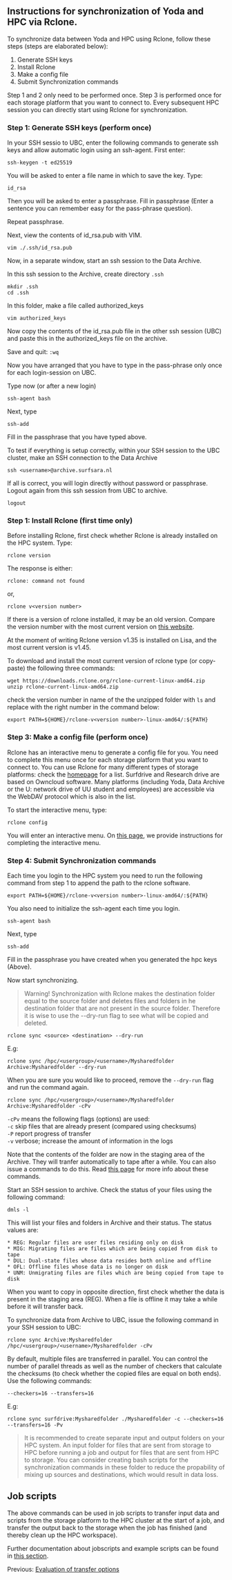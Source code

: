 ## Instructions for synchronization of Yoda and HPC via Rclone.

To synchronize data between Yoda and HPC using Rclone, follow these steps (steps are elaborated below):

1. Generate SSH keys
2. Install Rclone
3. Make a config file
4. Submit Synchronization commands

Step 1 and 2 only need to be performed once. Step 3 is performed once for each storage platform that you want to connect to. Every subsequent HPC session you can directly start using Rclone for synchronization.

### Step 1:  Generate SSH keys (perform once)

In your SSH sessio to UBC, enter the following commands to generate ssh keys and allow automatic login using an  ssh-agent. First enter:

```
ssh-keygen -t ed25519
```
You will be asked to enter a file name in which to save the key. Type: 
```
id_rsa
```
Then you will be asked to enter a passphrase. Fill in passphrase (Enter a sentence you can remember easy for the pass-phrase question).

Repeat passphrase.

Next, view the contents of id_rsa.pub with VIM.

```
vim ./.ssh/id_rsa.pub
```

Now, in a separate window, start an ssh session to the Data Archive.

In this ssh session to the Archive, create directory `.ssh`

```
mkdir .ssh
cd .ssh
```
In this folder, make a file called authorized_keys

```
vim authorized_keys
```
Now copy the contents of the id_rsa.pub file in the other ssh session (UBC) and paste this in the authorized_keys file on the archive.

Save and quit: `:wq`

Now you have arranged that you have to type in the pass-phrase only once for each login-session on UBC.

Type now (or after a new login)

```
ssh-agent bash
```
Next, type

```
ssh-add
```
Fill in the passphrase that you have typed above.

To test if everything is setup correctly, within your SSH session to the UBC cluster, make an SSH connection to the Data Archive 
```
ssh <username>@archive.surfsara.nl
```
If all is correct, you will login directly without password or passphrase.
Logout again from this ssh session from UBC to archive.

`logout`

### Step 1: Install Rclone (first time only)

Before installing Rclone, first check whether Rclone is already installed on the HPC system. Type:

```
rclone version
```

The response is either:

```
rclone: command not found
```
or,

```
rclone v<version number>
```
If there is a version of rclone installed, it may be an old version. Compare the version number with the most current version on [this website](https://rclone.org/downloads/).

At the moment of writing Rclone version v1.35 is installed on Lisa, and the most current version is v1.45.

To download and install the most current version of rclone type (or copy-paste) the following three commands:

```
wget https://downloads.rclone.org/rclone-current-linux-amd64.zip
unzip rclone-current-linux-amd64.zip
```

check the version number in name of the the unzipped folder with `ls` and replace <version number> with the right number in the command below:

```
export PATH=${HOME}/rclone-v<version number>-linux-amd64/:${PATH}
```

### Step 3:  Make a config file (perform once)

Rclone has an interactive menu to generate a config file for you. You need to complete this menu once for each storage platform that you want to connect to. You can use Rclone for many different types of storage platforms: check the [homepage](https://rclone.org/) for a list. Surfdrive and Research drive are based on Owncloud software. Many platforms (including Yoda, Data Archive or the U: network drive of UU student and employees) are accessible via the WebDAV protocol which is also in the list. 

To start the interactive menu, type:

```
rclone config
```

You will enter an interactive menu. On [this page](./rclone_archive.md), we provide instructions for completing the interactive menu.

### Step 4: Submit Synchronization commands

Each time you login to the HPC system you need to run the following command from step 1 to append the path to the rclone software.

```
export PATH=${HOME}/rclone-v<version number>-linux-amd64/:${PATH}
```
You also need to initialize the ssh-agent each time you login.

```
ssh-agent bash
```
Next, type

```
ssh-add
```
Fill in the passphrase you have created when you generated the hpc keys (Above).

Now start synchronizing.

> Warning! Synchronization with Rclone makes the destination folder equal to the source folder and deletes files and folders in he destination folder that are not present in the source folder. Therefore it is wise to use the --dry-run flag to see what will be copied and deleted. 

```
rclone sync <source> <destination> --dry-run
```
E.g:
```
rclone sync /hpc/<usergroup>/<username>/Mysharedfolder Archive:Mysharedfolder --dry-run
```
When you are sure you would like to proceed, remove the `--dry-run` flag and run the command again.


```
rclone sync /hpc/<usergroup>/<username>/Mysharedfolder Archive:Mysharedfolder -cPv
```

`-cPv` means the following flags (options) are used:  
`-c` skip files that are already present (compared using checksums)  
`-P` report progress of transfer  
`-v` verbose; increase the amount of information in the logs  

Note that the contents of the folder are now in the staging area of the Archive. They will tranfer automatically to tape after a while.
You can also issue a commands to do this. Read [this page](https://userinfo.surfsara.nl/systems/shared/software/dmf) for more info about these commands.

Start an SSH session to archive. Check the status of your files using the following command:

```
dmls -l
```
This will list your files and folders in Archive and their status. The status values are:
```
* REG: Regular files are user files residing only on disk
* MIG: Migrating files are files which are being copied from disk to tape
* DUL: Dual-state files whose data resides both online and offline
* OFL: Offline files whose data is no longer on disk
* UNM: Unmigrating files are files which are being copied from tape to disk
```

When you want to copy in opposite direction, first check whether the data is present in the staging area (REG).
When a file is offline it may take a while before it will transfer back.

To synchronize data from Archive to UBC, issue the following command in your SSH session to UBC:


```
rclone sync Archive:Mysharedfolder /hpc/<usergroup>/<username>/Mysharedfolder -cPv
```
By default, multiple files are transferred in parallel. You can control the number of parallel threads as well as the number of checkers that calculate the checksums (to check whether the copied files are equal on both ends). Use the following commands:
```
--checkers=16 --transfers=16
```
E.g:
```
rclone sync surfdrive:Mysharedfolder ./Mysharedfolder -c --checkers=16 --transfers=16 -Pv
```
>It is recommended to create separate input and output folders on your HPC system. An input folder for files that are sent from storage to HPC before running a job and output for files that are sent from HPC to storage. You can consider creating bash scripts for the synchronization commands in these folder to reduce the propability of mixing up sources and destinations, which would result in data loss.

## Job scripts
The above commands can be used in job scripts to transfer input data and scripts from the storage platform to the HPC cluster at the start of a job, and transfer the output back to the storage when the job has finished (and thereby clean up the HPC workspace).

Further documentation about jobscripts and example scripts can be found in [this section](./jobs.md).

Previous: [Evaluation of transfer options](./Evaluation.md)




